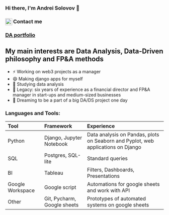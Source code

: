 ### Hi there, I'm Andrei Solovov 👋
### Contact me [<img align="left" alt="asolovov | Telegram" width="22px" src="https://cdn.jsdelivr.net/npm/simple-icons@3.13.0/icons/telegram.svg" />][telegram]
### [DA portfolio](https://github.com/asolovov/asolovov_portfolio/blob/main/README.md)

## My main interests are Data Analysis, Data-Driven philosophy and FP&A methods

- ⚡ Working on web3 projects as a manager
- 😄 Making django apps for myself
- 🔭 Studying data analysis
- 🌱 Legacy: six years of experience as a financial director and FP&A manager in start-ups and medium-sized businesses
- 🤔 Dreaming to be a part of a big DA/DS project one day 


### Languages and Tools:

|Tool|Framework|Experience|
|:--------|:--------|:---------|
|Python|Django, Jupyter Notebook|Data analysis on Pandas, plots on Seaborn and Pyplot, web applications on Django|
|SQL|Postgres, SQL-lite|Standard queries|
|BI|Tableau|Filters, Dashboards, Presentations|Junior+|
|Google Workspace|Google script|Automations for google sheets and work with API|
|Other|Git, Pycharm, Google sheets|Prototypes of automated systems on google sheets|


[telegram]: https://t.me/SigurdRus
